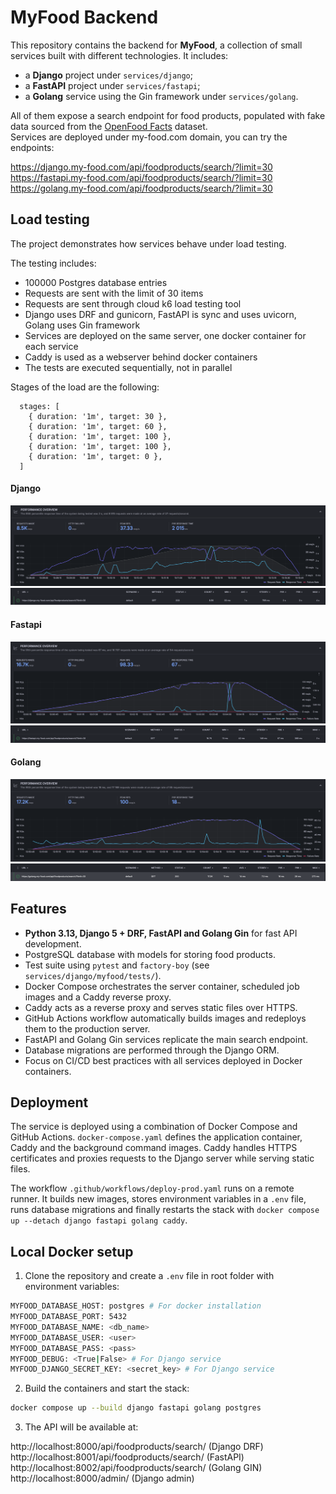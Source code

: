 # MyFood Backend

This repository contains the backend for **MyFood**, a collection of small services built with different technologies. It includes:

- a **Django** project under `services/django`;
- a **FastAPI** project under `services/fastapi`;
- a **Golang** service using the Gin framework under `services/golang`.

All of them expose a search endpoint for food products, populated with fake data sourced from the [OpenFood Facts](https://world.openfoodfacts.org/) dataset.  
Services are deployed under my-food.com domain, you can try the endpoints:

https://django.my-food.com/api/foodproducts/search/?limit=30  
https://fastapi.my-food.com/api/foodproducts/search/?limit=30  
https://golang.my-food.com/api/foodproducts/search/?limit=30

## Load testing
The project demonstrates how services behave under load testing.

The testing includes:
- 100000 Postgres database entries
- Requests are sent with the limit of 30 items
- Requests are sent through cloud k6 load testing tool
- Django uses DRF and gunicorn, FastAPI is sync and uses uvicorn, Golang uses Gin framework
- Services are deployed on the same server, one docker container for each service
- Caddy is used as a webserver behind docker containers
- The tests are executed sequentially, not in parallel

Stages of the load are the following:
```
  stages: [
    { duration: '1m', target: 30 },
    { duration: '1m', target: 60 },
    { duration: '1m', target: 100 },
    { duration: '1m', target: 100 },
    { duration: '1m', target: 0 },
  ]
```
#### Django
![Django k6 load](artifacts/myfood/k6_django_graph.png)
![Django k6 load](artifacts/myfood/k6_django_detail.png)
#### Fastapi
![Fastapi k6 load](artifacts/myfood/k6_fastapi_graph.png)
![Fastapi k6 load](artifacts/myfood/k6_fastapi_detail.png)
#### Golang
![Golang k6 load](artifacts/myfood/k6_golang_graph.png)
![Golang k6 load](artifacts/myfood/k6_golang_detail.png)


## Features

- **Python 3.13, Django 5 + DRF, FastAPI and Golang Gin** for fast API development.
- PostgreSQL database with models for storing food products.
- Test suite using `pytest` and `factory-boy` (see `services/django/myfood/tests/`).
- Docker Compose orchestrates the server container, scheduled job images and a Caddy reverse proxy.
- Caddy acts as a reverse proxy and serves static files over HTTPS.
- GitHub Actions workflow automatically builds images and redeploys them to the production server.
- FastAPI and Golang Gin services replicate the main search endpoint.
- Database migrations are performed through the Django ORM.
- Focus on CI/CD best practices with all services deployed in Docker containers.

## Deployment

The service is deployed using a combination of Docker Compose and GitHub Actions.
`docker-compose.yaml` defines the application container, Caddy and the background command images. Caddy handles HTTPS certificates and proxies requests to the Django server while serving static files.

The workflow `.github/workflows/deploy-prod.yaml` runs on a remote runner. It builds new images, stores environment variables in a `.env` file, runs database migrations and finally restarts the stack with `docker compose up --detach django fastapi golang caddy`.

## Local Docker setup

1. Clone the repository and create a `.env` file in root folder with environment variables:
```bash
MYFOOD_DATABASE_HOST: postgres # For docker installation
MYFOOD_DATABASE_PORT: 5432
MYFOOD_DATABASE_NAME: <db_name>
MYFOOD_DATABASE_USER: <user>
MYFOOD_DATABASE_PASS: <pass>
MYFOOD_DEBUG: <True|False> # For Django service
MYFOOD_DJANGO_SECRET_KEY: <secret_key> # For Django service
```
2. Build the containers and start the stack:

```bash
docker compose up --build django fastapi golang postgres
```

3. The API will be available at:

http://localhost:8000/api/foodproducts/search/ (Django DRF)
http://localhost:8001/api/foodproducts/search/ (FastAPI)
http://localhost:8002/api/foodproducts/search/ (Golang GIN)  
http://localhost:8000/admin/ (Django admin)
